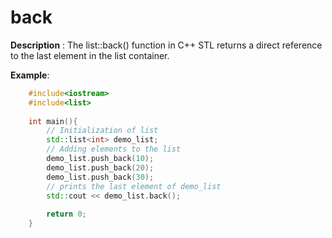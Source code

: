# back

**Description** : The list::back() function in C++ STL returns a direct reference to the last element in the list container.

**Example**:
```cpp
	#include<iostream>
	#include<list>
	
	int main(){
		// Initialization of list 
	    std::list<int> demo_list; 
	    // Adding elements to the list 
	    demo_list.push_back(10); 
	    demo_list.push_back(20); 
	    demo_list.push_back(30); 
	    // prints the last element of demo_list 
	    std::cout << demo_list.back(); 
		
		return 0;
	}
```
